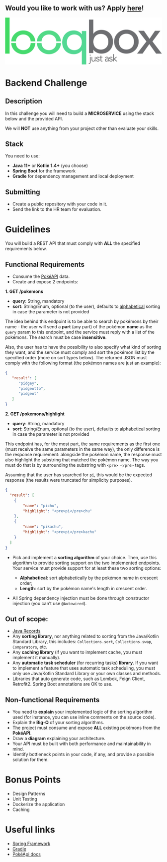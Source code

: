 ## Would you like to work with us? Apply [here](https://looqbox.gupy.io/)!

![Looqbox](logo.png)
# Backend Challenge

## Description

In this challenge you will need to build a **MICROSERVICE** using the stack below and the provided API.

We will **NOT** use anything from your project other than evaluate your skills.

## Stack

You need to use:

- **Java 11+** or **Kotlin 1.4+** (you choose)
- **Spring Boot** for the framework
- **Gradle** for dependency management and local deployment

## Submitting

- Create a public repository with your code in it.
- Send the link to the HR team for evaluation.

# Guidelines

You will build a REST API that must comply with **ALL** the specified requirements below.

## Functional Requirements

- Consume the [PokéAPI](https://pokeapi.co/docs/v2) data.
- Create and expose 2 endpoints:

**1. GET /pokemons**

- **query**: String, mandatory
- **sort**: String/Enum, optional (to the user), defaults to <u>alphabetical</u> sorting in case the parameter is not provided

The idea behind this endpoint is to be able to search by pokémons by their name - the user will send a **part** (any part) of the pokémon **name** as the `query` param to this endpoint, and the service must reply with a list of the pokémons. The search must be case **insensitive**. 

Also, the user has to have the possibility to also specify what kind of sorting they want, and the service must comply and sort the pokémon list by the specified order (more on sort types below). The returned JSON must comply with the following format (the pokémon names are just an example):

```JSON
{
   "result": [
      "pidgey",
      "pidgeotto",
      "pidgeot"
   ]
}
```

**2. GET /pokemons/highlight**

- **query**: String, mandatory
- **sort**: String/Enum, optional (to the user), defaults to <u>alphabetical</u> sorting in case the parameter is not provided

This endpoint has, for the most part, the same requirements as the first one (must receive the same parameters in the same way), the only difference is the response requirement: alongside the pokémon name, the response must also highlight the substring that matched the pokémon name. The way you must do that is by surrounding the substring with `<pre> </pre>` tags.

Assuming that the user has searched for `pi`, this would be the expected response (the results were truncated for simplicity purposes).

```JSON
{
  "result": [
    {
        "name": "pichu",
        "highlight": "<pre>pi</pre>chu"
    },
    {
        "name": "pikachu",
        "highlight": "<pre>pi</pre>kachu"
    }
  ]
}
```

- Pick and implement a **sorting algorithm** of your choice. Then, use this algorithm to provide sorting support on the two implemented endpoints. Your service must provide support for at least these two sorting options:
  - **Alphabetical**: sort alphabetically by the pokémon name in crescent order;
  - **Length**: sort by the pokémon name's length in crescent order.

- All Spring dependency injection must be done through constructor injection (you can’t use `@Autowired`).

## Out of scope:

- [Java Records](https://www.baeldung.com/java-record-keyword)
- Any **sorting library**, nor anything related to sorting from the Java/Kotlin Standard Library, this includes: `Collections.sort`, `Collections.swap`, `Comparators`, etc.
- Any **caching library** (if you want to implement cache, you must implement it manually).
- Any **automatic task scheduler** (for recurring tasks) **library**. If you want to implement a feature that uses automatic task scheduling, you must only use Java/Kotlin Standard Library or your own classes and methods.
- Libraries that auto generate code, such as Lombok, Feign Client, Retrofit2. Spring Boot annotations are OK to use.

## Non-functional Requirements

- You need to **explain** your implemented logic of the sorting algorithm used (for instance, you can use inline comments on the source code).
- Explain the **Big-Ω** of your sorting algorithms.
- The project must consume and expose **ALL** existing pokémons from the **PokéAPI**.
- Draw a **diagram** explaining your architecture.
- Your API must be built with both performance and maintainability in mind.
- Identify bottleneck points in your code, if any, and provide a possible solution for them.

# Bonus Points

- Design Patterns
- Unit Testing
- Dockerize the application
- Caching

# Useful links

- [Spring Framework](https://spring.io/)
- [Gradle](https://gradle.org/)
- [PokéApi docs](https://pokeapi.co/docs/v2)
